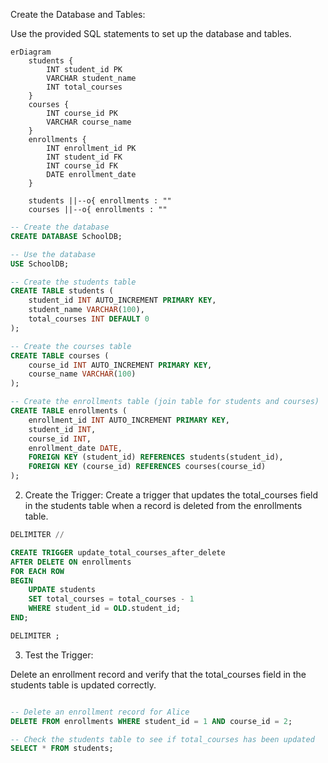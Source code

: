 Create the Database and Tables:

Use the provided SQL statements to set up the database and tables.

````mermaid
erDiagram
    students {
        INT student_id PK
        VARCHAR student_name
        INT total_courses
    }
    courses {
        INT course_id PK
        VARCHAR course_name
    }
    enrollments {
        INT enrollment_id PK
        INT student_id FK
        INT course_id FK
        DATE enrollment_date
    }

    students ||--o{ enrollments : ""
    courses ||--o{ enrollments : ""

````


```sql
-- Create the database
CREATE DATABASE SchoolDB;

-- Use the database
USE SchoolDB;

-- Create the students table
CREATE TABLE students (
    student_id INT AUTO_INCREMENT PRIMARY KEY,
    student_name VARCHAR(100),
    total_courses INT DEFAULT 0
);

-- Create the courses table
CREATE TABLE courses (
    course_id INT AUTO_INCREMENT PRIMARY KEY,
    course_name VARCHAR(100)
);

-- Create the enrollments table (join table for students and courses)
CREATE TABLE enrollments (
    enrollment_id INT AUTO_INCREMENT PRIMARY KEY,
    student_id INT,
    course_id INT,
    enrollment_date DATE,
    FOREIGN KEY (student_id) REFERENCES students(student_id),
    FOREIGN KEY (course_id) REFERENCES courses(course_id)
);


```
2. Create the Trigger:
Create a trigger that updates the total_courses field in the students table when a record is deleted from the enrollments table.
```sql
DELIMITER //

CREATE TRIGGER update_total_courses_after_delete
AFTER DELETE ON enrollments
FOR EACH ROW
BEGIN
    UPDATE students
    SET total_courses = total_courses - 1
    WHERE student_id = OLD.student_id;
END;

DELIMITER ;

```
3. Test the Trigger:

Delete an enrollment record and verify that the total_courses field in the students table is updated correctly.
```sql

-- Delete an enrollment record for Alice
DELETE FROM enrollments WHERE student_id = 1 AND course_id = 2;

-- Check the students table to see if total_courses has been updated
SELECT * FROM students;



```
